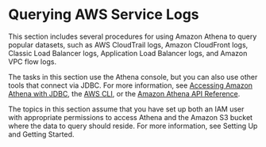 # Querying AWS Service Logs<a name="querying-AWS-service-logs"></a>

This section includes several procedures for using Amazon Athena to query popular datasets, such as AWS CloudTrail logs, Amazon CloudFront logs, Classic Load Balancer logs, Application Load Balancer logs, and Amazon VPC flow logs\.

The tasks in this section use the Athena console, but you can also use other tools that connect via JDBC\. For more information, see [Accessing Amazon Athena with JDBC](http://docs.aws.amazon.com/athena/latest/ug/connect-with-jdbc.html), the [AWS CLI](http://docs.aws.amazon.com/cli/latest/reference/athena/), or the [Amazon Athena API Reference](http://docs.aws.amazon.com/athena/latest/APIReference/Welcome.html)\.

The topics in this section assume that you have set up both an IAM user with appropriate permissions to access Athena and the Amazon S3 bucket where the data to query should reside\. For more information, see Setting Up and Getting Started\.

